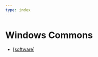 ```yaml
---
type: index
---
```


# Windows Commons

- [[software]]

[//begin]: # "Autogenerated link references for markdown compatibility"
[software]: software.md "Windows Softwares"
[//end]: # "Autogenerated link references"
